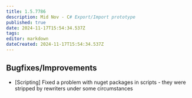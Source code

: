 ```yaml
---
title: 1.5.7786
description: Mid Nov - C# Export/Import prototype
published: true
date: 2024-11-17T15:54:34.537Z
tags: 
editor: markdown
dateCreated: 2024-11-17T15:54:34.537Z
---
```


## Bugfixes/Improvements
- [Scripting] Fixed a problem with nuget packages in scripts - they were stripped by rewriters under some circumstances
